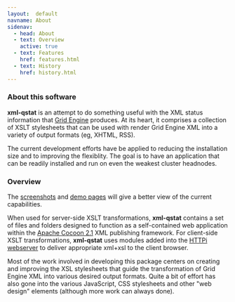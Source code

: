 ```yaml
---
layout:  default
navname: About
sidenav:
  - head: About
  - text: Overview
    active: true
  - text: Features
    href: features.html
  - text: History
    href: history.html
---
```


### About this software

**xml-qstat** is an attempt to do something useful with the XML status
information that [Grid Engine](http://en.wikipedia.org/wiki/Grid_Engine)
produces. At its heart, it comprises a collection of XSLT stylesheets that
can be used with render Grid Engine XML into a variety of output formats
(eg, XHTML, RSS).

The current development efforts have be applied to reducing the installation
size and to improving the flexiblity. The goal is to have an application
that can be readily installed and run on even the weakest cluster headnodes.


### Overview

The [screenshots](screenshots.html) and [demo pages](demo.html) will give a
better view of the current capabilities.

When used for server-side XSLT transformations, **xml-qstat** contains a
set of files and folders designed to function as a self-contained web
application within the [Apache Cocoon 2.1](http://cocoon.apache.org/2.1)
XML publishing framework.
For client-side XSLT transformations, **xml-qstat** uses modules added
into the [HTTPi webserver](http://www.floodgap.com/httpi/)
to deliver appropriate xml+xsl to the client browser.

Most of the work involved in developing this package centers on creating
and improving the XSL stylesheets that guide the transformation of Grid
Engine XML into various desired output formats. Quite a bit of effort has
also gone into the various JavaScript, CSS stylesheets and other "web design"
elements (although more work can always done).


